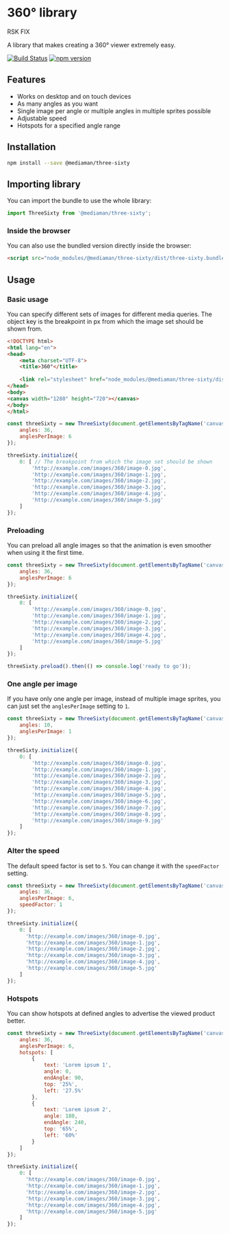 # 360° library
RSK FIX

A library that makes creating a 360° viewer extremely easy.

[![Build Status](https://travis-ci.org/mediamanDE/three-sixty.svg?branch=master)](https://travis-ci.org/mediamanDE/three-sixty)
[![npm version](https://badge.fury.io/js/%40mediaman%2Fthree-sixty.svg)](https://badge.fury.io/js/%40mediaman%2Fthree-sixty)

## Features

  - Works on desktop and on touch devices
  - As many angles as you want
  - Single image per angle or multiple angles in multiple sprites possible
  - Adjustable speed
  - Hotspots for a specified angle range
 
## Installation

```bash
npm install --save @mediaman/three-sixty
```

## Importing library

You can import the bundle to use the whole library:

```javascript
import ThreeSixty from '@mediaman/three-sixty';
```

### Inside the browser

You can also use the bundled version directly inside the browser:

```html
<script src="node_modules/@mediaman/three-sixty/dist/three-sixty.bundle.js"></script>
```

## Usage

### Basic usage

You can specify different sets of images for different media queries. The object key is the breakpoint in px from which the
image set should be shown from.

```html
<!DOCTYPE html>
<html lang="en">
<head>
    <meta charset="UTF-8">
    <title>360°</title>
    
    <link rel="stylesheet" href="node_modules/@mediaman/three-sixty/dist/three-sixty.css">
</head>
<body>
<canvas width="1280" height="720"></canvas>
</body>
</html>
```

```javascript
const threeSixty = new ThreeSixty(document.getElementsByTagName('canvas')[0], {
    angles: 36,
    anglesPerImage: 6
});

threeSixty.initialize({
    0: [ // The breakpoint from which the image set should be shown
        'http://example.com/images/360/image-0.jpg',
        'http://example.com/images/360/image-1.jpg',
        'http://example.com/images/360/image-2.jpg',
        'http://example.com/images/360/image-3.jpg',
        'http://example.com/images/360/image-4.jpg',
        'http://example.com/images/360/image-5.jpg'
    ]
});
```

### Preloading

You can preload all angle images so that the animation is even smoother when using it the first time.

```javascript
const threeSixty = new ThreeSixty(document.getElementsByTagName('canvas')[0], {
    angles: 36,
    anglesPerImage: 6
});

threeSixty.initialize({
    0: [
        'http://example.com/images/360/image-0.jpg',
        'http://example.com/images/360/image-1.jpg',
        'http://example.com/images/360/image-2.jpg',
        'http://example.com/images/360/image-3.jpg',
        'http://example.com/images/360/image-4.jpg',
        'http://example.com/images/360/image-5.jpg'
    ]
});

threeSixty.preload().then(() => console.log('ready to go'));
```

### One angle per image

If you have only one angle per image, instead of multiple image sprites, you can just set the `anglesPerImage` setting to `1`.

```javascript
const threeSixty = new ThreeSixty(document.getElementsByTagName('canvas')[0], {
    angles: 10,
    anglesPerImage: 1
});

threeSixty.initialize({
    0: [
        'http://example.com/images/360/image-0.jpg',
        'http://example.com/images/360/image-1.jpg',
        'http://example.com/images/360/image-2.jpg',
        'http://example.com/images/360/image-3.jpg',
        'http://example.com/images/360/image-4.jpg',
        'http://example.com/images/360/image-5.jpg',
        'http://example.com/images/360/image-6.jpg',
        'http://example.com/images/360/image-7.jpg',
        'http://example.com/images/360/image-8.jpg',
        'http://example.com/images/360/image-9.jpg'
    ]
});
```

### Alter the speed

The default speed factor is set to `5`. You can change it with the `speedFactor` setting.

```javascript
const threeSixty = new ThreeSixty(document.getElementsByTagName('canvas')[0], {
    angles: 36,
    anglesPerImage: 6,
    speedFactor: 1
});

threeSixty.initialize({
    0: [
      'http://example.com/images/360/image-0.jpg',
      'http://example.com/images/360/image-1.jpg',
      'http://example.com/images/360/image-2.jpg',
      'http://example.com/images/360/image-3.jpg',
      'http://example.com/images/360/image-4.jpg',
      'http://example.com/images/360/image-5.jpg'
    ]
});
```

### Hotspots

You can show hotspots at defined angles to advertise the viewed product better.

```javascript
const threeSixty = new ThreeSixty(document.getElementsByTagName('canvas')[0], {
    angles: 36,
    anglesPerImage: 6,
    hotspots: [
        {
            text: 'Lorem ipsum 1',
            angle: 0,
            endAngle: 90,
            top: '25%',
            left: '27.5%'
        },
        {
            text: 'Lorem ipsum 2',
            angle: 180,
            endAngle: 240,
            top: '65%',
            left: '60%'
        }
    ]
});

threeSixty.initialize({
    0: [
      'http://example.com/images/360/image-0.jpg',
      'http://example.com/images/360/image-1.jpg',
      'http://example.com/images/360/image-2.jpg',
      'http://example.com/images/360/image-3.jpg',
      'http://example.com/images/360/image-4.jpg',
      'http://example.com/images/360/image-5.jpg'
    ]
});
```
